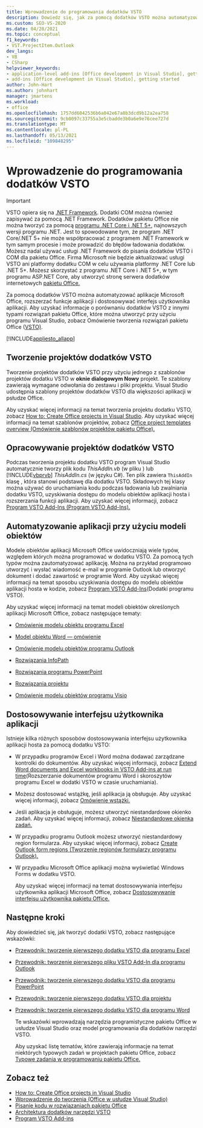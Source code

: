 ```yaml
---
title: Wprowadzenie do programowania dodatków VSTO
description: Dowiedz się, jak za pomocą dodatków VSTO można automatyzować aplikacje Microsoft Office, rozszerzać funkcje aplikacji i dostosowywać interfejs użytkownika aplikacji.
ms.custom: SEO-VS-2020
ms.date: 04/28/2021
ms.topic: conceptual
f1_keywords:
- VST.ProjectItem.Outlook
dev_langs:
- VB
- CSharp
helpviewer_keywords:
- application-level add-ins [Office development in Visual Studio], getting started
- add-ins [Office development in Visual Studio], getting started
author: John-Hart
ms.author: johnhart
manager: jmartens
ms.workload:
- office
ms.openlocfilehash: 1757dd6042536b6a042e67a8b3dcd9b12a2ea758
ms.sourcegitcommit: 9cb0097c33755a3e5cbadde3b0a6e9e76cee727d
ms.translationtype: MT
ms.contentlocale: pl-PL
ms.lasthandoff: 05/13/2021
ms.locfileid: "109848295"
---
```

# <a name="get-started-programming-vsto-add-ins"></a>Wprowadzenie do programowania dodatków VSTO
> [!IMPORTANT]
> VSTO opiera się na [.NET Framework](https://docs.microsoft.com/dotnet/framework/get-started/overview). Dodatki COM można również zapisywać za pomocą .NET Framework. Dodatków pakietu Office nie można tworzyć za pomocą [programu .NET Core i .NET 5+](https://docs.microsoft.com/dotnet/core/dotnet-five), najnowszych wersji programu .NET. Jest to spowodowane tym, że program .NET Core/.NET 5+ nie może współpracować z programem .NET Framework w tym samym procesie i może prowadzić do błędów ładowania dodatków. Możesz nadal używać usługi .NET Framework do pisania dodatków VSTO i COM dla pakietu Office. Firma Microsoft nie będzie aktualizować usługi VSTO ani platformy dodatku COM w celu używania platformy .NET Core lub .NET 5+. Możesz skorzystać z programu .NET Core i .NET 5+, w tym programu ASP.NET Core, aby utworzyć stronę serwera dodatków internetowych [pakietu Office.](https://docs.microsoft.com/office/dev/add-ins/overview/office-add-ins)

  Za pomocą dodatków VSTO można automatyzować aplikacje Microsoft Office, rozszerzać funkcje aplikacji i dostosowywać interfejs użytkownika aplikacji. Aby uzyskać informacje o porównaniu dodatków VSTO z innymi typami rozwiązań pakietu Office, które można utworzyć przy użyciu programu Visual Studio, zobacz Omówienie tworzenia rozwiązań pakietu Office &#40;[VSTO&#41;](../vsto/office-solutions-development-overview-vsto.md).

 [!INCLUDE[appliesto_allapp](../vsto/includes/appliesto-allapp-md.md)]

## <a name="create-vsto-add-in-projects"></a>Tworzenie projektów dodatków VSTO
 Tworzenie projektów dodatków VSTO przy użyciu jednego z szablonów projektów dodatku VSTO w **oknie dialogowym Nowy** projekt. Te szablony zawierają wymagane odwołania do zestawu i pliki projektu. Visual Studio udostępnia szablony projektów dodatków VSTO dla większości aplikacji w psłudze Office.

 Aby uzyskać więcej informacji na temat tworzenia projektu dodatku VSTO, zobacz [How to: Create Office projects in Visual Studio](../vsto/how-to-create-office-projects-in-visual-studio.md). Aby uzyskać więcej informacji na temat szablonów projektów, zobacz [Office project templates overview (Omówienie szablonów projektów pakietu Office).](../vsto/office-project-templates-overview.md)

## <a name="develop-vsto-add-in-projects"></a>Opracowywanie projektów dodatków VSTO
 Podczas tworzenia projektu dodatku VSTO program Visual Studio automatycznie tworzy plik kodu *ThisAddIn.vb* (w pliku ) lub [!INCLUDE[vbprvb](../sharepoint/includes/vbprvb-md.md)] *ThisAddIn.cs* (w języku C#). Ten plik zawiera `ThisAddIn` klasę , która stanowi podstawę dla dodatku VSTO. Składowych tej klasy można używać do uruchamiania kodu podczas ładowania lub zwalniania dodatku VSTO, uzyskiwania dostępu do modelu obiektów aplikacji hosta i rozszerzania funkcji aplikacji. Aby uzyskać więcej informacji, zobacz [Program VSTO Add-Ins (Program VSTO Add-Ins).](../vsto/programming-vsto-add-ins.md)

## <a name="automate-applications-by-using-the-object-models"></a>Automatyzowanie aplikacji przy użyciu modeli obiektów
 Modele obiektów aplikacji Microsoft Office uwidoczniają wiele typów, względem których można programować w dodatku VSTO. Za pomocą tych typów można zautomatyzować aplikację. Można na przykład programowo utworzyć i wysłać wiadomość e-mail w programie Outlook lub otworzyć dokument i dodać zawartość w programie Word. Aby uzyskać więcej informacji na temat sposobu uzyskiwania dostępu do modelu obiektów aplikacji hosta w kodzie, zobacz [Program VSTO Add-Ins](../vsto/programming-vsto-add-ins.md)(Dodatki programu VSTO).

 Aby uzyskać więcej informacji na temat modeli obiektów określonych aplikacji Microsoft Office, zobacz następujące tematy:

- [Omówienie modelu obiektu programu Excel](../vsto/excel-object-model-overview.md)

- [Model obiektu Word — omówienie](../vsto/word-object-model-overview.md)

- [Omówienie modelu obiektów programu Outlook](../vsto/outlook-object-model-overview.md)

- [Rozwiązania InfoPath](../vsto/infopath-solutions.md)

- [Rozwiązania programu PowerPoint](../vsto/powerpoint-solutions.md)

- [Rozwiązania projektu](../vsto/project-solutions.md)

- [Omówienie modelu obiektów programu Visio](../vsto/visio-object-model-overview.md)

## <a name="customize-the-user-interface-of-applications"></a>Dostosowywanie interfejsu użytkownika aplikacji
 Istnieje kilka różnych sposobów dostosowywania interfejsu użytkownika aplikacji hosta za pomocą dodatku VSTO:

- W przypadku programów Excel i Word można dodawać zarządzane kontrolki do dokumentów. Aby uzyskać więcej informacji, zobacz [Extend Word documents and Excel workbooks in VSTO Add-ins at run time](../vsto/extending-word-documents-and-excel-workbooks-in-vsto-add-ins-at-run-time.md)(Rozszerzanie dokumentów programu Word i skoroszytów programu Excel w dodatki VSTO w czasie uruchamiania).

- Możesz dostosować wstążkę, jeśli aplikacja ją obsługuje. Aby uzyskać więcej informacji, zobacz [Omówienie wstążki.](../vsto/ribbon-overview.md)

- Jeśli aplikacja je obsługuje, możesz utworzyć niestandardowe okienko zadań. Aby uzyskać więcej informacji, zobacz [Niestandardowe okienka zadań.](../vsto/custom-task-panes.md)

- W przypadku programu Outlook możesz utworzyć niestandardowy region formularza. Aby uzyskać więcej informacji, zobacz [Create Outlook form regions (Tworzenie regionów formularzy programu Outlook).](../vsto/creating-outlook-form-regions.md)

- W przypadku Microsoft Office aplikacji można wyświetlać Windows Forms w dodatku VSTO.

  Aby uzyskać więcej informacji na temat dostosowywania interfejsu użytkownika aplikacji Microsoft Office, zobacz [Dostosowywanie interfejsu użytkownika pakietu Office.](../vsto/office-ui-customization.md)

## <a name="next-steps"></a>Następne kroki
 Aby dowiedzieć się, jak tworzyć dodatki VSTO, zobacz następujące wskazówki:

- [Przewodnik: tworzenie pierwszego dodatku VSTO dla programu Excel](../vsto/walkthrough-creating-your-first-vsto-add-in-for-excel.md)

- [Przewodnik: tworzenie pierwszego pliku VSTO Add-In dla programu Outlook](../vsto/walkthrough-creating-your-first-vsto-add-in-for-outlook.md)

- [Przewodnik: tworzenie pierwszego dodatku VSTO dla programu PowerPoint](../vsto/walkthrough-creating-your-first-vsto-add-in-for-powerpoint.md)

- [Przewodnik: tworzenie pierwszego dodatku VSTO dla projektu](../vsto/walkthrough-creating-your-first-vsto-add-in-for-project.md)

- [Przewodnik: tworzenie pierwszego dodatku VSTO dla programu Word](../vsto/walkthrough-creating-your-first-vsto-add-in-for-word.md)

  Te wskazówki wprowadzają narzędzia programistyczne pakietu Office w usłudze Visual Studio oraz model programowania dla dodatków narzędzi VSTO.

  Aby uzyskać listę tematów, które zawierają informacje na temat niektórych typowych zadań w projektach pakietu Office, zobacz [Typowe zadania w programowaniu pakietu Office.](../vsto/common-tasks-in-office-programming.md)

## <a name="see-also"></a>Zobacz też
- [How to: Create Office projects in Visual Studio](../vsto/how-to-create-office-projects-in-visual-studio.md)
- [Wprowadzenie do tworzenia &#40;Office w usłudze Visual Studio&#41;](../vsto/getting-started-office-development-in-visual-studio.md)
- [Pisanie kodu w rozwiązaniach pakietu Office](../vsto/writing-code-in-office-solutions.md)
- [Architektura dodatków narzędzi VSTO](../vsto/architecture-of-vsto-add-ins.md)
- [Program VSTO Add-ins](../vsto/programming-vsto-add-ins.md)
